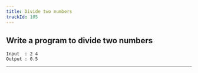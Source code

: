 ```yaml
---
title: Divide two numbers
trackId: 105
---
```


## Write a program to divide two numbers

```
Input  : 2 4
Output : 0.5
```


---
